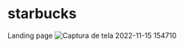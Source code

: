 # starbucks

Landing page ![Captura de tela 2022-11-15 154710](https://user-images.githubusercontent.com/104877365/202011934-5221bbea-e38f-4a93-8276-18e0ecac7ac0.png)
